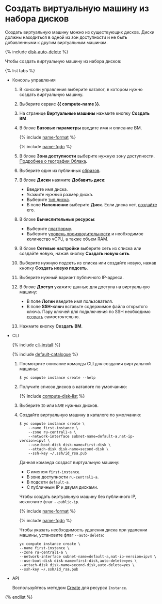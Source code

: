 # Создать виртуальную машину из набора дисков

Создать виртуальную машину можно из существующих дисков. Диски должны находиться в одной из зон доступности и не быть добавленными к другим виртуальным машинам.

{% include [disk-auto-delete](../../_includes_service/disk-auto-delete.md) %}

Чтобы создать виртуальную машину из набора дисков:

{% list tabs %}

- Консоль управления
  
  1. В консоли управления выберите каталог, в котором нужно создать виртуальную машину.
  1. Выберите сервис **{{ compute-name }}**.
  1. На странице **Виртуальные машины** нажмите кнопку **Создать ВМ**.
  1. В блоке **Базовые параметры** введите имя и описание ВМ.
  
      {% include [name-format](../../../_includes/name-format.md) %}
  
      {% include [name-fqdn](../../../_includes/compute/name-fqdn.md) %}
  
  1. В блоке **Зона доступности** выберите нужную зону доступности. [Подробнее о географии Облака](../../../overview/concepts/geo-scope.md).
  1. Выберите один из публичных [образов](../../operations/images-with-pre-installed-software/get-list.md).
  1. В блоке **Диски** нажмите **Добавить диск**:
      - Введите имя диска.
      - Укажите нужный размер диска.
      - Выберите [тип диска](../../concepts/disk.md#disks_types).
      - В поле **Наполнение** выберите **Диск**. Если диска нет, [создайте](../disk-create/empty.md) его.
  1. В блоке **Вычислительные ресурсы**:
      - Выберите [платформу](../../concepts/vm-platforms.md).
      - Выберите [уровень производительности](../../concepts/performance-levels.md) и необходимое количество vCPU, а также объем RAM.
  1. В блоке **Сетевые настройки** выберите сеть из списка или создайте новую, нажав кнопку **Создать новую сеть**.
  1. Выберите нужную подсеть из списка или создайте новую, нажав кнопку **Создать новую подсеть**.
  1. Выберите нужный вариант публичного IP-адреса.
  1. В блоке **Доступ** укажите данные для доступа на виртуальную машину:
      - В поле **Логин** введите имя пользователя.
      - В поле **SSH-ключ** вставьте содержимое файла открытого ключа. Пару ключей для подключения по SSH необходимо [создать](../vm-connect/ssh.md#creating-ssh-keys) самостоятельно.
  1. Нажмите кнопку **Создать ВМ**.
  
- CLI
  
  {% include [cli-install](../../../_includes/cli-install.md) %}
  
  {% include [default-catalogue](../../../_includes/default-catalogue.md) %}
  
  1. Посмотрите описание команды CLI для создания виртуальной машины:
  
      ```
      $ yc compute instance create --help
      ```
  
  1. Получите список дисков в каталоге по умолчанию:
  
      {% include [compute-disk-list](../../../_includes/compute/disk-list.md) %}
  
  1. Выберите `ID` или `NAME` нужных дисков.
  1. Создайте виртуальную машину в каталоге по умолчанию:
  
      ```
      $ yc compute instance create \
          --name first-instance \
          --zone ru-central1-a \
          --network-interface subnet-name=default-a,nat-ip-version=ipv4 \
          --use-boot-disk disk-name=first-disk \
          --attach-disk disk-name=second-disk \
          --ssh-key ~/.ssh/id_rsa.pub
      ```
  
      Данная команда создаст виртуальную машину:
  
      - С именем `first-instance`.
      - В зоне доступности `ru-central1-a`.
      - В подсети `default-a`.
      - С публичным IP и двумя дисками.
  
      Чтобы создать виртуальную машину без публичного IP, исключите флаг `--public-ip`.
  
      {% include [name-format](../../../_includes/name-format.md) %}
  
      {% include [name-fqdn](../../../_includes/compute/name-fqdn.md) %}
  
      Чтобы указать необходимость удаления диска при удалении машины, установите флаг `--auto-delete`:
  
      ```
      yc compute instance create \
      --name first-instance \
      --zone ru-central1-a \
      --network-interface subnet-name=default-a,nat-ip-version=ipv4 \
      --use-boot-disk disk-name=first-disk,auto-delete=yes \
      --attach-disk disk-name=second-disk,auto-delete=yes \
      --ssh-key ~/.ssh/id_rsa.pub
      ```
  
- API
  
  Воспользуйтесь методом [Create](../../api-ref/Instance/create.md) для ресурса `Instance`.
  
{% endlist %}
